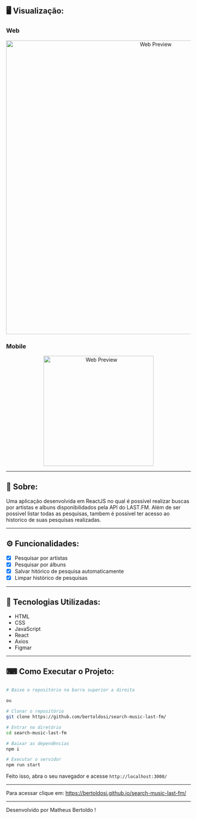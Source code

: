 
## 🖥 Visualização:

### Web
<p align="center">
  <img alt="Web Preview" title="Web-preview" src="https://user-images.githubusercontent.com/42129177/92681975-c0def280-f2f4-11ea-9c3b-9c2775af7520.gif" width="800px">

### Mobile
<p align="center">
  <img alt="Web Preview" title="Web-preview" src="https://user-images.githubusercontent.com/42129177/92683764-5aa89e80-f2f9-11ea-8007-00a066102453.gif" width="300px"">
  
</p>





---

## 📖 Sobre:

Uma aplicação desenvolvida em ReactJS no qual é possível realizar buscas por artistas e albuns disponibilidados pela API do LAST.FM. Além de ser possivel listar todas as pesquisas, tambem é possivel ter acesso ao historico de suas pesquisas realizadas.


--- 

## ⚙️ Funcionalidades:

- [x] Pesquisar por artistas
- [x] Pesquisar por álbuns
- [x] Salvar hitórico de pesquisa automaticamente
- [x] Limpar histórico de pesquisas

--- 

## 🚀 Tecnologias Utilizadas:

- HTML
- CSS
- JavaScript
- React
- Axios
- Figmar
--- 

## ⌨ Como Executar o Projeto:

```bash

# Baixe o repositório na barra superior a direita

ou

# Clonar o repositório
git clone https://github.com/bertoldosi/search-music-last-fm/

# Entrar no diretório
cd search-music-last-fm

# Baixar as dependências
npm i

# Executar o servidor
npm run start
```

Feito isso, abra o seu navegador e acesse `http://localhost:3000/`

---

Para acessar clique em: https://bertoldosi.github.io/search-music-last-fm/

---
Desenvolvido por Matheus Bertoldo !